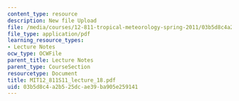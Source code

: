 ```yaml
---
content_type: resource
description: New file Upload
file: /media/courses/12-811-tropical-meteorology-spring-2011/03b5d8c4a2b525dcae39ba905e259141_MIT12_811S11_lecture_18.pdf
file_type: application/pdf
learning_resource_types:
- Lecture Notes
ocw_type: OCWFile
parent_title: Lecture Notes
parent_type: CourseSection
resourcetype: Document
title: MIT12_811S11_lecture_18.pdf
uid: 03b5d8c4-a2b5-25dc-ae39-ba905e259141
---
```

